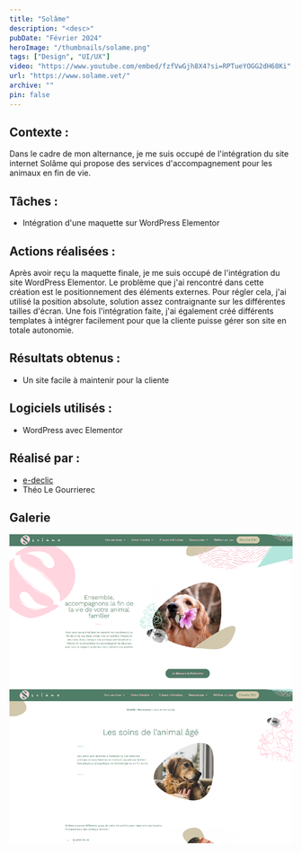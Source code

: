 ```yaml
---
title: "Solâme"
description: "<desc>"
pubDate: "Février 2024"
heroImage: "/thumbnails/solame.png"
tags: ["Design", "UI/UX"]
video: "https://www.youtube.com/embed/fzfVwGjh8X4?si=RPTueYOGG2dH68Ki"
url: "https://www.solame.vet/"
archive: ""
pin: false
---
```


## Contexte :
Dans le cadre de mon alternance, je me suis occupé de l'intégration du site internet Solâme qui propose des services d'accompagnement pour les animaux en fin de vie.

## Tâches :
- Intégration d'une maquette sur WordPress Elementor  

## Actions réalisées :  
Après avoir reçu la maquette finale, je me suis occupé de l'intégration du site WordPress Elementor. Le problème que j'ai rencontré dans cette création est le positionnement des éléments externes. Pour régler cela, j'ai utilisé la position absolute, solution assez contraignante sur les différentes tailles d'écran. Une fois l'intégration faite, j'ai également créé différents templates à intégrer facilement pour que la cliente puisse gérer son site en totale autonomie.

## Résultats obtenus :  
- Un site facile à maintenir pour la cliente  

## Logiciels utilisés :  
- WordPress avec Elementor  

## Réalisé par :  
- <a href="https://www.e-declic.com/" target="_blank">e-declic</a>  
- Théo Le Gourrierec  

## Galerie
![Capture d'écran du site Solâme](src/assets/projects/solame/solame1.png)
![Capture d'écran du site Solâme](src/assets/projects/solame/solame2.png)
